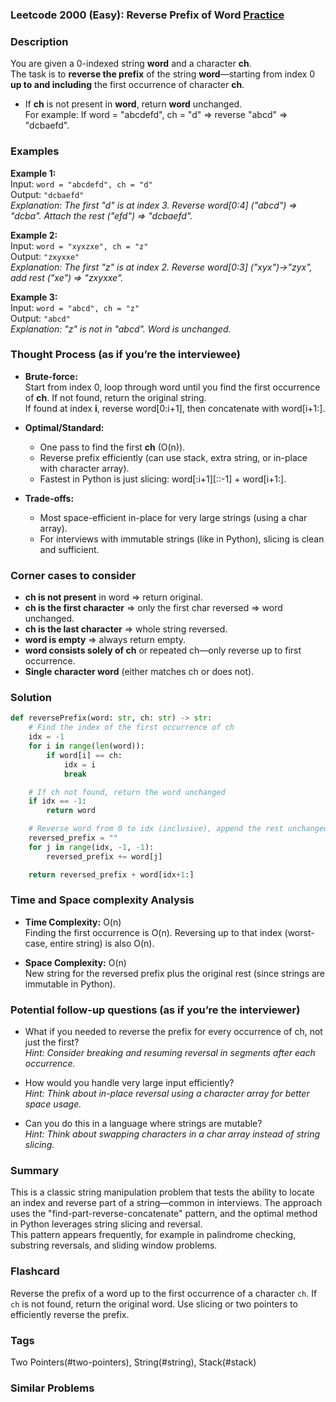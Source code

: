 ### Leetcode 2000 (Easy): Reverse Prefix of Word [Practice](https://leetcode.com/problems/reverse-prefix-of-word)

### Description  
You are given a 0-indexed string **word** and a character **ch**.  
The task is to **reverse the prefix** of the string **word**—starting from index 0 **up to and including** the first occurrence of character **ch**.  
- If **ch** is not present in **word**, return **word** unchanged.  
For example: If word = "abcdefd", ch = "d" ⇒ reverse "abcd" ⇒ "dcbaefd".

### Examples  

**Example 1:**  
Input: `word = "abcdefd", ch = "d"`  
Output: `"dcbaefd"`  
*Explanation: The first "d" is at index 3. Reverse word[0:4] ("abcd") ⇒ "dcba". Attach the rest ("efd") ⇒ "dcbaefd".*

**Example 2:**  
Input: `word = "xyxzxe", ch = "z"`  
Output: `"zxyxxe"`  
*Explanation: The first "z" is at index 2. Reverse word[0:3] ("xyx")→"zyx", add rest ("xe") ⇒ "zxyxxe".*

**Example 3:**  
Input: `word = "abcd", ch = "z"`  
Output: `"abcd"`  
*Explanation: "z" is not in "abcd". Word is unchanged.*

### Thought Process (as if you’re the interviewee)  
- **Brute-force:**  
  Start from index 0, loop through word until you find the first occurrence of **ch**. If not found, return the original string.  
  If found at index **i**, reverse word[0:i+1], then concatenate with word[i+1:].

- **Optimal/Standard:**  
  - One pass to find the first **ch** (O(n)).  
  - Reverse prefix efficiently (can use stack, extra string, or in-place with character array).  
  - Fastest in Python is just slicing: word[:i+1][::-1] + word[i+1:].

- **Trade-offs:**  
  - Most space-efficient in-place for very large strings (using a char array).
  - For interviews with immutable strings (like in Python), slicing is clean and sufficient.

### Corner cases to consider  
- **ch is not present** in word ⇒ return original.
- **ch is the first character** ⇒ only the first char reversed ⇒ word unchanged.
- **ch is the last character** ⇒ whole string reversed.
- **word is empty** ⇒ always return empty.
- **word consists solely of ch** or repeated ch—only reverse up to first occurrence.
- **Single character word** (either matches ch or does not).

### Solution

```python
def reversePrefix(word: str, ch: str) -> str:
    # Find the index of the first occurrence of ch
    idx = -1
    for i in range(len(word)):
        if word[i] == ch:
            idx = i
            break

    # If ch not found, return the word unchanged
    if idx == -1:
        return word

    # Reverse word from 0 to idx (inclusive), append the rest unchanged
    reversed_prefix = ""
    for j in range(idx, -1, -1):
        reversed_prefix += word[j]

    return reversed_prefix + word[idx+1:]
```

### Time and Space complexity Analysis  

- **Time Complexity:** O(n)  
  Finding the first occurrence is O(n). Reversing up to that index (worst-case, entire string) is also O(n).

- **Space Complexity:** O(n)  
  New string for the reversed prefix plus the original rest (since strings are immutable in Python).

### Potential follow-up questions (as if you’re the interviewer)  

- What if you needed to reverse the prefix for every occurrence of ch, not just the first?  
  *Hint: Consider breaking and resuming reversal in segments after each occurrence.*

- How would you handle very large input efficiently?  
  *Hint: Think about in-place reversal using a character array for better space usage.*

- Can you do this in a language where strings are mutable?  
  *Hint: Think about swapping characters in a char array instead of string slicing.*

### Summary
This is a classic string manipulation problem that tests the ability to locate an index and reverse part of a string—common in interviews. The approach uses the "find-part-reverse-concatenate" pattern, and the optimal method in Python leverages string slicing and reversal.  
This pattern appears frequently, for example in palindrome checking, substring reversals, and sliding window problems.


### Flashcard
Reverse the prefix of a word up to the first occurrence of a character `ch`. If `ch` is not found, return the original word. Use slicing or two pointers to efficiently reverse the prefix.

### Tags
Two Pointers(#two-pointers), String(#string), Stack(#stack)

### Similar Problems
